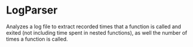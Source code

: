 # LogParser
Analyzes a log file to extract recorded times that a function is called and exited (not including time spent in nested functions), as well the number of times a function is called.
